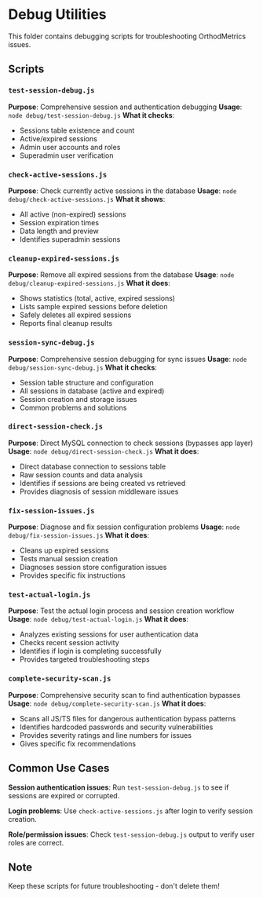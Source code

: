 # Debug Utilities

This folder contains debugging scripts for troubleshooting OrthodMetrics issues.

## Scripts

### `test-session-debug.js`
**Purpose**: Comprehensive session and authentication debugging
**Usage**: `node debug/test-session-debug.js`
**What it checks**:
- Sessions table existence and count
- Active/expired sessions
- Admin user accounts and roles
- Superadmin user verification

### `check-active-sessions.js` 
**Purpose**: Check currently active sessions in the database
**Usage**: `node debug/check-active-sessions.js`
**What it shows**:
- All active (non-expired) sessions
- Session expiration times
- Data length and preview
- Identifies superadmin sessions

### `cleanup-expired-sessions.js`
**Purpose**: Remove all expired sessions from the database
**Usage**: `node debug/cleanup-expired-sessions.js`
**What it does**:
- Shows statistics (total, active, expired sessions)
- Lists sample expired sessions before deletion
- Safely deletes all expired sessions
- Reports final cleanup results

### `session-sync-debug.js`
**Purpose**: Comprehensive session debugging for sync issues
**Usage**: `node debug/session-sync-debug.js`
**What it checks**:
- Session table structure and configuration
- All sessions in database (active and expired)
- Session creation and storage issues
- Common problems and solutions

### `direct-session-check.js`
**Purpose**: Direct MySQL connection to check sessions (bypasses app layer)
**Usage**: `node debug/direct-session-check.js`
**What it does**:
- Direct database connection to sessions table
- Raw session counts and data analysis
- Identifies if sessions are being created vs retrieved
- Provides diagnosis of session middleware issues

### `fix-session-issues.js`
**Purpose**: Diagnose and fix session configuration problems
**Usage**: `node debug/fix-session-issues.js`
**What it does**:
- Cleans up expired sessions
- Tests manual session creation
- Diagnoses session store configuration issues
- Provides specific fix instructions

### `test-actual-login.js`
**Purpose**: Test the actual login process and session creation workflow
**Usage**: `node debug/test-actual-login.js`
**What it does**:
- Analyzes existing sessions for user authentication data
- Checks recent session activity
- Identifies if login is completing successfully
- Provides targeted troubleshooting steps

### `complete-security-scan.js`
**Purpose**: Comprehensive security scan to find authentication bypasses
**Usage**: `node debug/complete-security-scan.js`
**What it does**:
- Scans all JS/TS files for dangerous authentication bypass patterns
- Identifies hardcoded passwords and security vulnerabilities
- Provides severity ratings and line numbers for issues
- Gives specific fix recommendations

## Common Use Cases

**Session authentication issues**: Run `test-session-debug.js` to see if sessions are expired or corrupted.

**Login problems**: Use `check-active-sessions.js` after login to verify session creation.

**Role/permission issues**: Check `test-session-debug.js` output to verify user roles are correct.

## Note
Keep these scripts for future troubleshooting - don't delete them! 